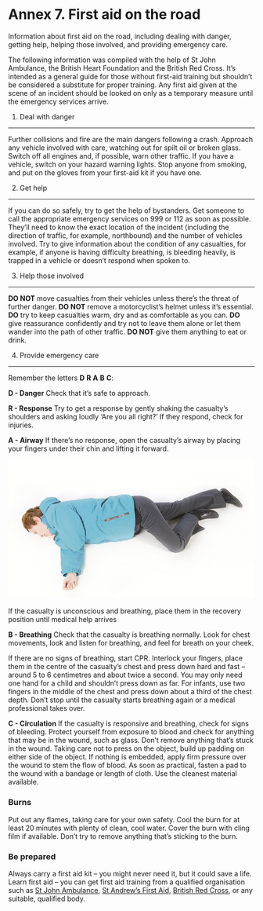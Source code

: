 Annex 7. First aid on the road
================================

Information about first aid on the road, including dealing with danger, getting help, helping those involved, and providing emergency care.

The following information was compiled with the help of St John Ambulance, the British Heart Foundation and the British Red Cross. It’s intended as a general guide for those without first-aid training but shouldn’t be considered a substitute for proper training. Any first aid given at the scene of an incident should be looked on only as a temporary measure until the emergency services arrive.

1. Deal with danger
-------------------

Further collisions and fire are the main dangers following a crash. Approach any vehicle involved with care, watching out for spilt oil or broken glass. Switch off all engines and, if possible, warn other traffic. If you have a vehicle, switch on your hazard warning lights. Stop anyone from smoking, and put on the gloves from your first-aid kit if you have one.

2. Get help
-----------

If you can do so safely, try to get the help of bystanders. Get someone to call the appropriate emergency services on 999 or 112 as soon as possible. They’ll need to know the exact location
of the incident (including the direction of traffic, for example, northbound) and the number of vehicles involved. Try to give information about the condition of any casualties, for example, if anyone is having difficulty breathing, is bleeding heavily, is trapped in a vehicle or doesn’t respond when spoken to.

3. Help those involved
----------------------

**DO NOT** move casualties from their vehicles unless there’s the threat of further danger. **DO NOT** remove a motorcyclist’s helmet unless it’s essential. **DO** try to keep casualties warm, dry and as comfortable as you can. **DO** give reassurance confidently and try not to leave them alone or let them wander into the path of other traffic. **DO NOT** give them anything to eat or drink.

4. Provide emergency care
-------------------------

Remember the letters **D** **R** **A** **B** **C**:

**D - Danger** Check that it’s safe to approach.

**R - Response** Try to get a response by gently shaking the casualty’s shoulders and asking loudly ‘Are you all right?’ If they respond, check for injuries.

**A - Airway** If there’s no response, open the casualty’s airway by placing your fingers under their chin and lifting it forward.

![If the casualty is unconscious and breathing, place them in the recovery position until medical help arrives](../images/the-highway-code-first-aid.jpg)

If the casualty is unconscious and breathing, place them in the recovery position until medical help arrives

**B - Breathing** Check that the casualty is breathing normally. Look for chest movements, look and listen for breathing, and feel for breath on your cheek.

If there are no signs of breathing, start CPR. Interlock your fingers, place them in the centre of the casualty’s chest and press down hard and fast – around 5 to 6 centimetres and about twice a second. You may only need one hand for a child and shouldn’t press down as far. For infants, use two fingers in the middle of the chest and press down about a third of the chest depth. Don’t stop until the casualty starts breathing again or a medical professional takes over.

**C - Circulation** If the casualty is responsive and breathing, check for signs of bleeding. Protect yourself from exposure to blood and check for anything that may be in the wound, such as glass. Don’t remove anything that’s stuck in the wound. Taking care not to press on the object, build up padding on either side of the object. If nothing is embedded, apply firm pressure over the wound to stem the flow of blood. As soon as practical, fasten a pad to the wound with a bandage or length of cloth. Use the cleanest material available.

### Burns

Put out any flames, taking care for your own safety. Cool the burn for at least 20 minutes with plenty of clean, cool water. Cover the burn with cling film if available. Don’t try to remove
anything that’s sticking to the burn.

### Be prepared

Always carry a first aid kit – you might never need it, but it could save a life. Learn first aid – you can get first aid training from a qualified organisation such as [St John Ambulance](http://www.sja.org.uk/sja/default.aspx), [St Andrew’s First Aid](http://www.firstaid.org.uk), [British Red Cross](http://www.redcross.org.uk/What-we-do/First-aid/First-aid-training), or any suitable, qualified body.
